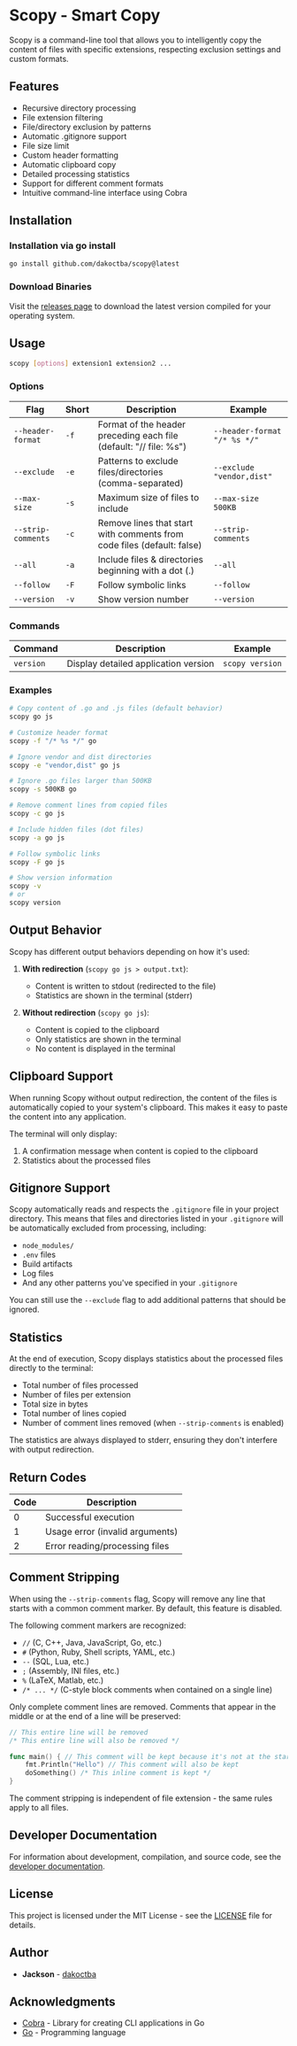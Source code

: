 # Scopy - Smart Copy

Scopy is a command-line tool that allows you to intelligently copy the content of files with specific extensions, respecting exclusion settings and custom formats.

## Features

- Recursive directory processing
- File extension filtering
- File/directory exclusion by patterns
- Automatic .gitignore support
- File size limit
- Custom header formatting
- Automatic clipboard copy
- Detailed processing statistics
- Support for different comment formats
- Intuitive command-line interface using Cobra

## Installation

### Installation via go install

```bash
go install github.com/dakoctba/scopy@latest
```

### Download Binaries

Visit the [releases page](https://github.com/dakoctba/scopy/releases) to download the latest version compiled for your operating system.

## Usage

```bash
scopy [options] extension1 extension2 ...
```

### Options

| Flag | Short | Description | Example |
|------|-------|-------------|---------|
| `--header-format` | `-f` | Format of the header preceding each file (default: "// file: %s") | `--header-format "/* %s */"` |
| `--exclude` | `-e` | Patterns to exclude files/directories (comma-separated) | `--exclude "vendor,dist"` |
| `--max-size` | `-s` | Maximum size of files to include | `--max-size 500KB` |
| `--strip-comments` | `-c` | Remove lines that start with comments from code files (default: false) | `--strip-comments` |
| `--all` | `-a` | Include files & directories beginning with a dot (.) | `--all` |
| `--follow` | `-F` | Follow symbolic links | `--follow` |
| `--version` | `-v` | Show version number | `--version` |

### Commands

| Command | Description | Example |
|---------|-------------|---------|
| `version` | Display detailed application version | `scopy version` |

### Examples

```bash
# Copy content of .go and .js files (default behavior)
scopy go js

# Customize header format
scopy -f "/* %s */" go

# Ignore vendor and dist directories
scopy -e "vendor,dist" go js

# Ignore .go files larger than 500KB
scopy -s 500KB go

# Remove comment lines from copied files
scopy -c go js

# Include hidden files (dot files)
scopy -a go js

# Follow symbolic links
scopy -F go js

# Show version information
scopy -v
# or
scopy version
```

## Output Behavior

Scopy has different output behaviors depending on how it's used:

1. **With redirection** (`scopy go js > output.txt`):
   - Content is written to stdout (redirected to the file)
   - Statistics are shown in the terminal (stderr)

2. **Without redirection** (`scopy go js`):
   - Content is copied to the clipboard
   - Only statistics are shown in the terminal
   - No content is displayed in the terminal

## Clipboard Support

When running Scopy without output redirection, the content of the files is automatically copied to your system's clipboard. This makes it easy to paste the content into any application.

The terminal will only display:
1. A confirmation message when content is copied to the clipboard
2. Statistics about the processed files

## Gitignore Support

Scopy automatically reads and respects the `.gitignore` file in your project directory. This means that files and directories listed in your `.gitignore` will be automatically excluded from processing, including:

- `node_modules/`
- `.env` files
- Build artifacts
- Log files
- And any other patterns you've specified in your `.gitignore`

You can still use the `--exclude` flag to add additional patterns that should be ignored.

## Statistics

At the end of execution, Scopy displays statistics about the processed files directly to the terminal:

- Total number of files processed
- Number of files per extension
- Total size in bytes
- Total number of lines copied
- Number of comment lines removed (when `--strip-comments` is enabled)

The statistics are always displayed to stderr, ensuring they don't interfere with output redirection.

## Return Codes

| Code | Description |
|------|-------------|
| 0 | Successful execution |
| 1 | Usage error (invalid arguments) |
| 2 | Error reading/processing files |

## Comment Stripping

When using the `--strip-comments` flag, Scopy will remove any line that starts with a common comment marker. By default, this feature is disabled.

The following comment markers are recognized:

- `//` (C, C++, Java, JavaScript, Go, etc.)
- `#` (Python, Ruby, Shell scripts, YAML, etc.)
- `--` (SQL, Lua, etc.)
- `;` (Assembly, INI files, etc.)
- `%` (LaTeX, Matlab, etc.)
- `/* ... */` (C-style block comments when contained on a single line)

Only complete comment lines are removed. Comments that appear in the middle or at the end of a line will be preserved:

```go
// This entire line will be removed
/* This entire line will also be removed */

func main() { // This comment will be kept because it's not at the start of the line
    fmt.Println("Hello") // This comment will also be kept
    doSomething() /* This inline comment is kept */
}
```

The comment stripping is independent of file extension - the same rules apply to all files.

## Developer Documentation

For information about development, compilation, and source code, see the [developer documentation](docs/README.md).

## License

This project is licensed under the MIT License - see the [LICENSE](LICENSE) file for details.

## Author

- **Jackson** - [dakoctba](https://github.com/dakoctba)

## Acknowledgments

- [Cobra](https://github.com/spf13/cobra) - Library for creating CLI applications in Go
- [Go](https://golang.org/) - Programming language
